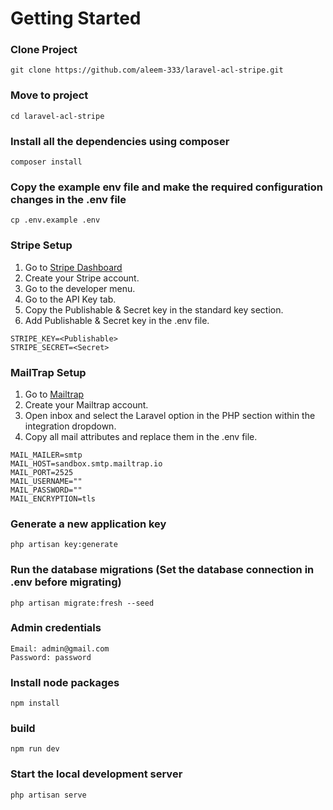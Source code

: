 # Getting Started
### Clone Project
```
git clone https://github.com/aleem-333/laravel-acl-stripe.git
```
### Move to project
```
cd laravel-acl-stripe
```

### Install all the dependencies using composer
```
composer install
```

### Copy the example env file and make the required configuration changes in the .env file
```
cp .env.example .env
```
### Stripe Setup
1. Go to [Stripe Dashboard](https://dashboard.stripe.com/test/dashboard)
2. Create your Stripe account.
3. Go to the developer menu.
4. Go to the API Key tab.
5. Copy the Publishable & Secret key in the standard key section.
6. Add Publishable & Secret key in the .env file.

```
STRIPE_KEY=<Publishable>
STRIPE_SECRET=<Secret>
```

### MailTrap Setup
1. Go to [Mailtrap](https://mailtrap.io/)
2. Create your Mailtrap account.
3. Open inbox and select the Laravel option in the PHP section within the integration dropdown.
4. Copy all mail attributes and replace them in the .env file.

```
MAIL_MAILER=smtp
MAIL_HOST=sandbox.smtp.mailtrap.io
MAIL_PORT=2525
MAIL_USERNAME=""
MAIL_PASSWORD=""
MAIL_ENCRYPTION=tls
```

### Generate a new application key
```
php artisan key:generate
```

### Run the database migrations (Set the database connection in .env before migrating)
```
php artisan migrate:fresh --seed
```

### Admin credentials
```
Email: admin@gmail.com
Password: password
```

### Install node packages
```
npm install
```
### build 
```
npm run dev
```
### Start the local development server
```
php artisan serve
```
